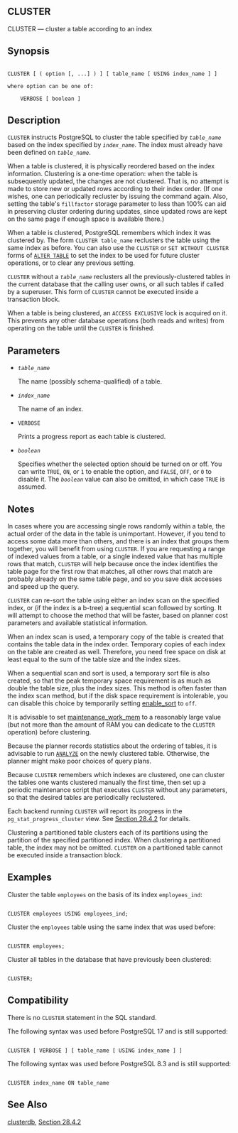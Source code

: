 ## CLUSTER

CLUSTER — cluster a table according to an index

## Synopsis

```

CLUSTER [ ( option [, ...] ) ] [ table_name [ USING index_name ] ]

where option can be one of:

    VERBOSE [ boolean ]
```

## Description

`CLUSTER` instructs PostgreSQL to cluster the table specified by *`table_name`* based on the index specified by *`index_name`*. The index must already have been defined on *`table_name`*.

When a table is clustered, it is physically reordered based on the index information. Clustering is a one-time operation: when the table is subsequently updated, the changes are not clustered. That is, no attempt is made to store new or updated rows according to their index order. (If one wishes, one can periodically recluster by issuing the command again. Also, setting the table's `fillfactor` storage parameter to less than 100% can aid in preserving cluster ordering during updates, since updated rows are kept on the same page if enough space is available there.)

When a table is clustered, PostgreSQL remembers which index it was clustered by. The form `CLUSTER table_name` reclusters the table using the same index as before. You can also use the `CLUSTER` or `SET WITHOUT CLUSTER` forms of [`ALTER TABLE`](sql-altertable.html "ALTER TABLE") to set the index to be used for future cluster operations, or to clear any previous setting.

`CLUSTER` without a *`table_name`* reclusters all the previously-clustered tables in the current database that the calling user owns, or all such tables if called by a superuser. This form of `CLUSTER` cannot be executed inside a transaction block.

When a table is being clustered, an `ACCESS EXCLUSIVE` lock is acquired on it. This prevents any other database operations (both reads and writes) from operating on the table until the `CLUSTER` is finished.

## Parameters

* *`table_name`*

    The name (possibly schema-qualified) of a table.

* *`index_name`*

    The name of an index.

* `VERBOSE`

    Prints a progress report as each table is clustered.

* *`boolean`*

    Specifies whether the selected option should be turned on or off. You can write `TRUE`, `ON`, or `1` to enable the option, and `FALSE`, `OFF`, or `0` to disable it. The *`boolean`* value can also be omitted, in which case `TRUE` is assumed.

## Notes

In cases where you are accessing single rows randomly within a table, the actual order of the data in the table is unimportant. However, if you tend to access some data more than others, and there is an index that groups them together, you will benefit from using `CLUSTER`. If you are requesting a range of indexed values from a table, or a single indexed value that has multiple rows that match, `CLUSTER` will help because once the index identifies the table page for the first row that matches, all other rows that match are probably already on the same table page, and so you save disk accesses and speed up the query.

`CLUSTER` can re-sort the table using either an index scan on the specified index, or (if the index is a b-tree) a sequential scan followed by sorting. It will attempt to choose the method that will be faster, based on planner cost parameters and available statistical information.

When an index scan is used, a temporary copy of the table is created that contains the table data in the index order. Temporary copies of each index on the table are created as well. Therefore, you need free space on disk at least equal to the sum of the table size and the index sizes.

When a sequential scan and sort is used, a temporary sort file is also created, so that the peak temporary space requirement is as much as double the table size, plus the index sizes. This method is often faster than the index scan method, but if the disk space requirement is intolerable, you can disable this choice by temporarily setting [enable\_sort](runtime-config-query.html#GUC-ENABLE-SORT) to `off`.

It is advisable to set [maintenance\_work\_mem](runtime-config-resource.html#GUC-MAINTENANCE-WORK-MEM) to a reasonably large value (but not more than the amount of RAM you can dedicate to the `CLUSTER` operation) before clustering.

Because the planner records statistics about the ordering of tables, it is advisable to run [`ANALYZE`](sql-analyze.html "ANALYZE") on the newly clustered table. Otherwise, the planner might make poor choices of query plans.

Because `CLUSTER` remembers which indexes are clustered, one can cluster the tables one wants clustered manually the first time, then set up a periodic maintenance script that executes `CLUSTER` without any parameters, so that the desired tables are periodically reclustered.

Each backend running `CLUSTER` will report its progress in the `pg_stat_progress_cluster` view. See [Section 28.4.2](progress-reporting.html#CLUSTER-PROGRESS-REPORTING "28.4.2. CLUSTER Progress Reporting") for details.

Clustering a partitioned table clusters each of its partitions using the partition of the specified partitioned index. When clustering a partitioned table, the index may not be omitted. `CLUSTER` on a partitioned table cannot be executed inside a transaction block.

## Examples

Cluster the table `employees` on the basis of its index `employees_ind`:

```

CLUSTER employees USING employees_ind;
```

Cluster the `employees` table using the same index that was used before:

```

CLUSTER employees;
```

Cluster all tables in the database that have previously been clustered:

```

CLUSTER;
```

## Compatibility

There is no `CLUSTER` statement in the SQL standard.

The following syntax was used before PostgreSQL 17 and is still supported:

```

CLUSTER [ VERBOSE ] [ table_name [ USING index_name ] ]
```

The following syntax was used before PostgreSQL 8.3 and is still supported:

```

CLUSTER index_name ON table_name
```

## See Also

[clusterdb](app-clusterdb.html "clusterdb"), [Section 28.4.2](progress-reporting.html#CLUSTER-PROGRESS-REPORTING "28.4.2. CLUSTER Progress Reporting")